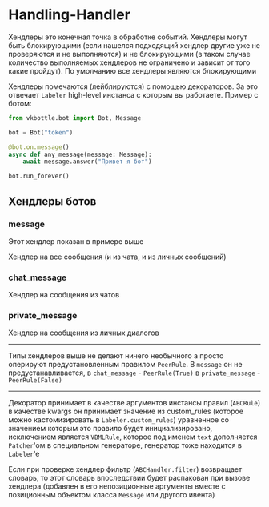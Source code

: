 # Handling-Handler

Хендлеры это конечная точка в обработке событий. Хендлеры могут быть блокирующими (если нашелся подходящий хендлер другие уже не проверяются и не выполняются) и не блокирующими (в таком случае количество выполняемых хендлеров не ограничено и зависит от того какие пройдут). По умолчанию все хендлеры являются блокирующими

Хендлеры помечаются (лейблируются) с помощью декораторов. За это отвечает `Labeler` high-level инстанса с которым вы работаете. Пример с ботом:

```python
from vkbottle.bot import Bot, Message

bot = Bot("token")

@bot.on.message()
async def any_message(message: Message):
    await message.answer("Привет я бот")

bot.run_forever()
```

## Хендлеры ботов

### message

Этот хендлер показан в примере выше

Хендлер на все сообщения (и из чата, и из личных сообщений)

### chat_message

Хендлер на сообщения из чатов

### private_message

Хендлер на сообщения из личных диалогов

---

Типы хендлеров выше не делают ничего необычного а просто оперируют предустановленным правилом `PeerRule`. В `message` он не предустанавливается, в `chat_message` - `PeerRule(True)` в `private_message` - `PeerRule(False)`

---

Декоратор принимает в качестве аргументов инстансы правил (`ABCRule`) в качестве kwargs он принимает значение из custom_rules (которое можно кастомизировать в `Labeler.custom_rules`) уравненное со значением которым это правило будет инициализировано, исключением является `VBMLRule`, которое под именем `text` дополняется `Patcher`'ом в специальном генераторе, генератор тоже находится в `Labeler`'e

Если при проверке хендлер фильтр (`ABCHandler.filter`) возвращает словарь, то этот словарь впоследствии будет распакован при вызове хендлера (добавлен в его непозиционные аргументы вместе с позиционным объектом класса `Message` или другого ивента)
